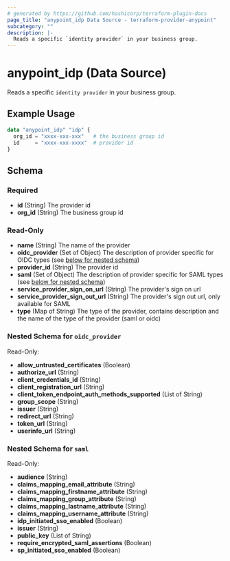 ```yaml
---
# generated by https://github.com/hashicorp/terraform-plugin-docs
page_title: "anypoint_idp Data Source - terraform-provider-anypoint"
subcategory: ""
description: |-
  Reads a specific `identity provider` in your business group.
---
```


# anypoint_idp (Data Source)

Reads a specific `identity provider` in your business group.

## Example Usage

```terraform
data "anypoint_idp" "idp" {
  org_id = "xxxx-xxx-xxx"   # the business group id
  id     = "xxxx-xxx-xxxx"  # provider id
}
```

<!-- schema generated by tfplugindocs -->
## Schema

### Required

- **id** (String) The provider id
- **org_id** (String) The business group id

### Read-Only

- **name** (String) The name of the provider
- **oidc_provider** (Set of Object) The description of provider specific for OIDC types (see [below for nested schema](#nestedatt--oidc_provider))
- **provider_id** (String) The provider id
- **saml** (Set of Object) The description of provider specific for SAML types (see [below for nested schema](#nestedatt--saml))
- **service_provider_sign_on_url** (String) The provider's sign on url
- **service_provider_sign_out_url** (String) The provider's sign out url, only available for SAML
- **type** (Map of String) The type of the provider, contains description and the name of the type of the provider (saml or oidc)

<a id="nestedatt--oidc_provider"></a>
### Nested Schema for `oidc_provider`

Read-Only:

- **allow_untrusted_certificates** (Boolean)
- **authorize_url** (String)
- **client_credentials_id** (String)
- **client_registration_url** (String)
- **client_token_endpoint_auth_methods_supported** (List of String)
- **group_scope** (String)
- **issuer** (String)
- **redirect_url** (String)
- **token_url** (String)
- **userinfo_url** (String)


<a id="nestedatt--saml"></a>
### Nested Schema for `saml`

Read-Only:

- **audience** (String)
- **claims_mapping_email_attribute** (String)
- **claims_mapping_firstname_attribute** (String)
- **claims_mapping_group_attribute** (String)
- **claims_mapping_lastname_attribute** (String)
- **claims_mapping_username_attribute** (String)
- **idp_initiated_sso_enabled** (Boolean)
- **issuer** (String)
- **public_key** (List of String)
- **require_encrypted_saml_assertions** (Boolean)
- **sp_initiated_sso_enabled** (Boolean)


